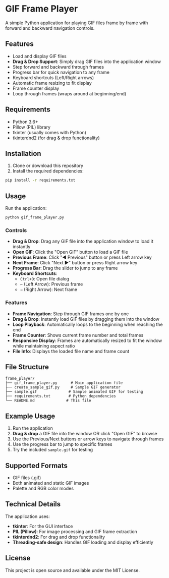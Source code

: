 # GIF Frame Player

A simple Python application for playing GIF files frame by frame with forward and backward navigation controls.

## Features

- Load and display GIF files
- **Drag & Drop Support**: Simply drag GIF files into the application window
- Step forward and backward through frames
- Progress bar for quick navigation to any frame
- Keyboard shortcuts (Left/Right arrows)
- Automatic frame resizing to fit display
- Frame counter display
- Loop through frames (wraps around at beginning/end)

## Requirements

- Python 3.6+
- Pillow (PIL) library
- tkinter (usually comes with Python)
- tkinterdnd2 (for drag & drop functionality)

## Installation

1. Clone or download this repository
2. Install the required dependencies:

```bash
pip install -r requirements.txt
```

## Usage

Run the application:

```bash
python gif_frame_player.py
```

### Controls

- **Drag & Drop**: Drag any GIF file into the application window to load it instantly
- **Open GIF**: Click the "Open GIF" button to load a GIF file
- **Previous Frame**: Click "◀ Previous" button or press Left arrow key
- **Next Frame**: Click "Next ▶" button or press Right arrow key
- **Progress Bar**: Drag the slider to jump to any frame
- **Keyboard Shortcuts**:
  - `Ctrl+O`: Open file dialog
  - `←` (Left Arrow): Previous frame
  - `→` (Right Arrow): Next frame

### Features

- **Frame Navigation**: Step through GIF frames one by one
- **Drag & Drop**: Instantly load GIF files by dragging them into the window
- **Loop Playback**: Automatically loops to the beginning when reaching the end
- **Frame Counter**: Shows current frame number and total frames
- **Responsive Display**: Frames are automatically resized to fit the window while maintaining aspect ratio
- **File Info**: Displays the loaded file name and frame count

## File Structure

```
frame_player/
├── gif_frame_player.py      # Main application file
├── create_sample_gif.py     # Sample GIF generator
├── sample.gif              # Sample animated GIF for testing
├── requirements.txt        # Python dependencies
└── README.md              # This file
```

## Example Usage

1. Run the application
2. **Drag & drop** a GIF file into the window OR click "Open GIF" to browse
3. Use the Previous/Next buttons or arrow keys to navigate through frames
4. Use the progress bar to jump to specific frames
5. Try the included `sample.gif` for testing

## Supported Formats

- GIF files (.gif)
- Both animated and static GIF images
- Palette and RGB color modes

## Technical Details

The application uses:
- **tkinter**: For the GUI interface
- **PIL (Pillow)**: For image processing and GIF frame extraction
- **tkinterdnd2**: For drag and drop functionality
- **Threading-safe design**: Handles GIF loading and display efficiently

## License

This project is open source and available under the MIT License.
